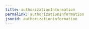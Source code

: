 ```yaml
---
title: authorizationInformation
permalink: authorizationInformation
jsonid: authorizationinformation
---
```

